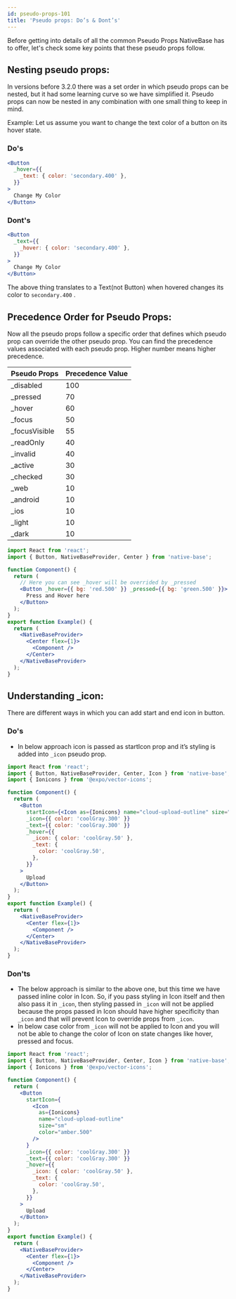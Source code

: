 ```yaml
---
id: pseudo-props-101
title: 'Pseudo props: Do’s & Dont’s'
---
```


Before getting into details of all the common Pseudo Props NativeBase has to offer, let's check some key points that these pseudo props follow.

## Nesting pseudo props:

In versions before 3.2.0 there was a set order in which pseudo props can be nested, but it had some learning curve so we have simplified it. Pseudo props can now be nested in any combination with one small thing to keep in mind.

Example: Let us assume you want to change the text color of a button on its hover state.

### Do's

```jsx
<Button
  _hover={{
    _text: { color: 'secondary.400' },
  }}
>
  Change My Color
</Button>
```

### Dont's

```jsx
<Button
  _text={{
    _hover: { color: 'secondary.400' },
  }}
>
  Change My Color
</Button>
```

The above thing translates to a Text(not Button) when hovered changes its color to `secondary.400` .

## Precedence Order for Pseudo Props:

Now all the pseudo props follow a specific order that defines which pseudo prop can override the other pseudo prop. You can find the precedence values associated with each pseudo prop. Higher number means higher precedence.

| Pseudo Props   | Precedence Value |
| -------------- | ---------------- |
| \_disabled     | 100              |
| \_pressed      | 70               |
| \_hover        | 60               |
| \_focus        | 50               |
| \_focusVisible | 55               |
| \_readOnly     | 40               |
| \_invalid      | 40               |
| \_active       | 30               |
| \_checked      | 30               |
| \_web          | 10               |
| \_android      | 10               |
| \_ios          | 10               |
| \_light        | 10               |
| \_dark         | 10               |

```jsx isLive=true
import React from 'react';
import { Button, NativeBaseProvider, Center } from 'native-base';

function Component() {
  return (
    // Here you can see _hover will be overrided by _pressed
    <Button _hover={{ bg: 'red.500' }} _pressed={{ bg: 'green.500' }}>
      Press and Hover here
    </Button>
  );
}
export function Example() {
  return (
    <NativeBaseProvider>
      <Center flex={1}>
        <Component />
      </Center>
    </NativeBaseProvider>
  );
}
```

## Understanding _icon:

There are different ways in which you can add start and end icon in button.

### Do's

- In below approach icon is passed as startIcon prop and it’s styling is added into `_icon` pseudo prop.

```jsx isLive=true
import React from 'react';
import { Button, NativeBaseProvider, Center, Icon } from 'native-base';
import { Ionicons } from '@expo/vector-icons';

function Component() {
  return (
    <Button
      startIcon={<Icon as={Ionicons} name="cloud-upload-outline" size="sm" />}
      _icon={{ color: 'coolGray.300' }}
      _text={{ color: 'coolGray.300' }}
      _hover={{
        _icon: { color: 'coolGray.50' },
        _text: {
          color: 'coolGray.50',
        },
      }}
    >
      Upload
    </Button>
  );
}
export function Example() {
  return (
    <NativeBaseProvider>
      <Center flex={1}>
        <Component />
      </Center>
    </NativeBaseProvider>
  );
}
```

### Don'ts

- The below approach is similar to the above one, but this time we have passed inline color in Icon. So, if you pass styling in Icon itself and then also pass it in `_icon`, then styling passed in `_icon` will not be applied because the props passed in Icon should have higher specificity than `_icon` and that will prevent Icon to override props from `_icon`.
- In below case color from `_icon` will not be applied to Icon and you will not be able to change the color of Icon on state changes like hover, pressed and focus.

```jsx isLive=true
import React from 'react';
import { Button, NativeBaseProvider, Center, Icon } from 'native-base';
import { Ionicons } from '@expo/vector-icons';

function Component() {
  return (
    <Button
      startIcon={
        <Icon
          as={Ionicons}
          name="cloud-upload-outline"
          size="sm"
          color="amber.500"
        />
      }
      _icon={{ color: 'coolGray.300' }}
      _text={{ color: 'coolGray.300' }}
      _hover={{
        _icon: { color: 'coolGray.50' },
        _text: {
          color: 'coolGray.50',
        },
      }}
    >
      Upload
    </Button>
  );
}
export function Example() {
  return (
    <NativeBaseProvider>
      <Center flex={1}>
        <Component />
      </Center>
    </NativeBaseProvider>
  );
}
```
